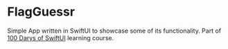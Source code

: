 # FlagGuessr
Simple App written in SwiftUI to showcase some of its functionality.
Part of [100 Darys of SwiftUI](https://www.hackingwithswift.com/books/ios-swiftui/guess-the-flag-introduction) learning course.
